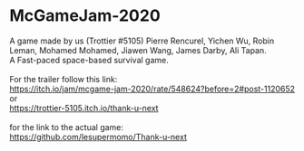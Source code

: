 # McGameJam-2020
A game made by us (Trottier #5105) Pierre Rencurel, Yichen Wu, Robin Leman, Mohamed Mohamed, Jiawen Wang, James Darby, Ali Tapan. <br/>
A Fast-paced space-based survival game.<br/><br>
For the trailer follow this link:<br>
https://itch.io/jam/mcgame-jam-2020/rate/548624?before=2#post-1120652 or <br/>
https://trottier-5105.itch.io/thank-u-next<br/><br>
for the link to the actual game: <br/>
https://github.com/lesupermomo/Thank-u-next
